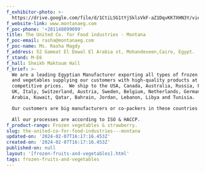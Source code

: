```yaml
---
f_exhibitor-photo: >-
  https://drive.google.com/file/d/1CtiLSG1tYjSklsVkF-aZ1DqvKK7XHN3Y/view?usp=drive_link
f_website-link: www.montanaeg.com
f_poc-phone: '+201148899099'
title: The United Co. for Food industries - Montana
f_poc-email: rasha@montanaeg.com
f_poc-name: Ms. Rasha Magdy
f_address: 52 Gameat El Dowal El Arabia st, Mohandeseen,Cairo, Egypt.
f_stand: M-E6
f_hall: Sheikh Maktoum Hall
f_brief: >-
  We are a leading Egyptian Manufacturer exporting all types of frozen fruits
  and vegetables supplying our customers with high-quality products at very
  competitive prices.  We ship to the USA, Canada, Australia, Russia, France,
  UK, Italy, Switzerland, Austria, Sweden, Belgium, Netherlands, Germany, Saudi
  Arabia, Kuwait, Qatar, Bahrain, Jordan, Lebanon, Libya and Tunisia.

  Our customers are big manufacturers or co-packers in these countries.

  All our processes are according to ISO & HACCP.
f_product-range: Frozen vegetables & strawberry.
slug: the-united-co-for-food-industries---montana
updated-on: '2024-02-07T16:17:16.453Z'
created-on: '2024-02-07T16:17:16.453Z'
published-on: null
layout: '[frozen-fruits-and-vegetables].html'
tags: frozen-fruits-and-vegetables
---
```



